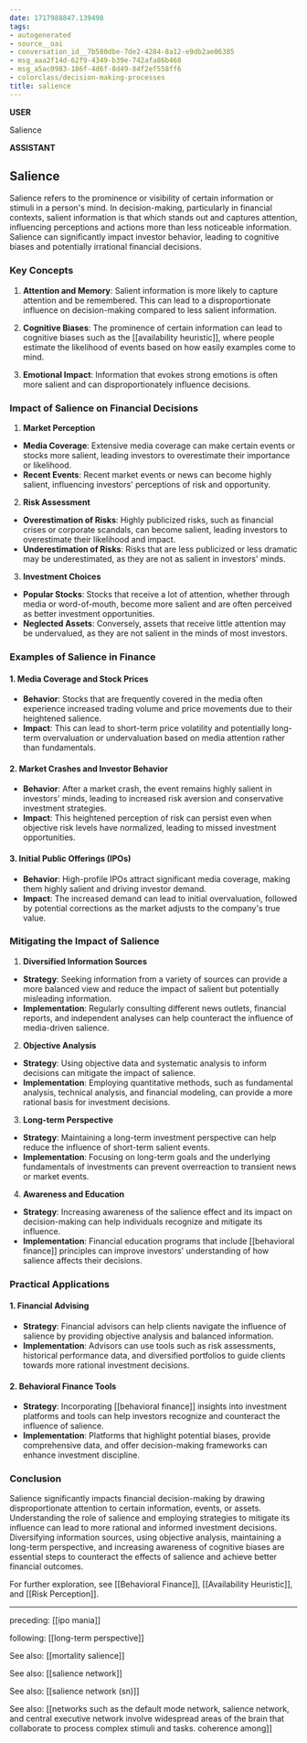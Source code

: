 ```yaml
---
date: 1717988847.139498
tags:
- autogenerated
- source__oai
- conversation_id__7b580dbe-7de2-4284-8a12-e9db2ae06385
- msg_aaa2f14d-62f9-4349-b39e-742afa86b468
- msg_a5ac0983-186f-4d6f-8d49-84f2ef558ff6
- colorclass/decision-making-processes
title: salience
---
```


**USER**

Salience


**ASSISTANT**

## Salience

Salience refers to the prominence or visibility of certain information or stimuli in a person's mind. In decision-making, particularly in financial contexts, salient information is that which stands out and captures attention, influencing perceptions and actions more than less noticeable information. Salience can significantly impact investor behavior, leading to cognitive biases and potentially irrational financial decisions.

### Key Concepts

1. **Attention and Memory**: Salient information is more likely to capture attention and be remembered. This can lead to a disproportionate influence on decision-making compared to less salient information.
   
2. **Cognitive Biases**: The prominence of certain information can lead to cognitive biases such as the [[availability heuristic]], where people estimate the likelihood of events based on how easily examples come to mind.

3. **Emotional Impact**: Information that evokes strong emotions is often more salient and can disproportionately influence decisions.

### Impact of Salience on Financial Decisions

1. **Market Perception**

- **Media Coverage**: Extensive media coverage can make certain events or stocks more salient, leading investors to overestimate their importance or likelihood.
- **Recent Events**: Recent market events or news can become highly salient, influencing investors' perceptions of risk and opportunity.

2. **Risk Assessment**

- **Overestimation of Risks**: Highly publicized risks, such as financial crises or corporate scandals, can become salient, leading investors to overestimate their likelihood and impact.
- **Underestimation of Risks**: Risks that are less publicized or less dramatic may be underestimated, as they are not as salient in investors' minds.

3. **Investment Choices**

- **Popular Stocks**: Stocks that receive a lot of attention, whether through media or word-of-mouth, become more salient and are often perceived as better investment opportunities.
- **Neglected Assets**: Conversely, assets that receive little attention may be undervalued, as they are not salient in the minds of most investors.

### Examples of Salience in Finance

#### 1. **Media Coverage and Stock Prices**

- **Behavior**: Stocks that are frequently covered in the media often experience increased trading volume and price movements due to their heightened salience.
- **Impact**: This can lead to short-term price volatility and potentially long-term overvaluation or undervaluation based on media attention rather than fundamentals.

#### 2. **Market Crashes and Investor Behavior**

- **Behavior**: After a market crash, the event remains highly salient in investors' minds, leading to increased risk aversion and conservative investment strategies.
- **Impact**: This heightened perception of risk can persist even when objective risk levels have normalized, leading to missed investment opportunities.

#### 3. **Initial Public Offerings (IPOs)**

- **Behavior**: High-profile IPOs attract significant media coverage, making them highly salient and driving investor demand.
- **Impact**: The increased demand can lead to initial overvaluation, followed by potential corrections as the market adjusts to the company's true value.

### Mitigating the Impact of Salience

1. **Diversified Information Sources**

- **Strategy**: Seeking information from a variety of sources can provide a more balanced view and reduce the impact of salient but potentially misleading information.
- **Implementation**: Regularly consulting different news outlets, financial reports, and independent analyses can help counteract the influence of media-driven salience.

2. **Objective Analysis**

- **Strategy**: Using objective data and systematic analysis to inform decisions can mitigate the impact of salience.
- **Implementation**: Employing quantitative methods, such as fundamental analysis, technical analysis, and financial modeling, can provide a more rational basis for investment decisions.

3. **Long-term Perspective**

- **Strategy**: Maintaining a long-term investment perspective can help reduce the influence of short-term salient events.
- **Implementation**: Focusing on long-term goals and the underlying fundamentals of investments can prevent overreaction to transient news or market events.

4. **Awareness and Education**

- **Strategy**: Increasing awareness of the salience effect and its impact on decision-making can help individuals recognize and mitigate its influence.
- **Implementation**: Financial education programs that include [[behavioral finance]] principles can improve investors' understanding of how salience affects their decisions.

### Practical Applications

#### 1. **Financial Advising**

- **Strategy**: Financial advisors can help clients navigate the influence of salience by providing objective analysis and balanced information.
- **Implementation**: Advisors can use tools such as risk assessments, historical performance data, and diversified portfolios to guide clients towards more rational investment decisions.

#### 2. **Behavioral Finance Tools**

- **Strategy**: Incorporating [[behavioral finance]] insights into investment platforms and tools can help investors recognize and counteract the influence of salience.
- **Implementation**: Platforms that highlight potential biases, provide comprehensive data, and offer decision-making frameworks can enhance investment discipline.

### Conclusion

Salience significantly impacts financial decision-making by drawing disproportionate attention to certain information, events, or assets. Understanding the role of salience and employing strategies to mitigate its influence can lead to more rational and informed investment decisions. Diversifying information sources, using objective analysis, maintaining a long-term perspective, and increasing awareness of cognitive biases are essential steps to counteract the effects of salience and achieve better financial outcomes.

For further exploration, see [[Behavioral Finance]], [[Availability Heuristic]], and [[Risk Perception]].


---

preceding: [[ipo mania]]  


following: [[long-term perspective]]

See also: [[mortality salience]]


See also: [[salience network]]


See also: [[salience network (sn)]]


See also: [[networks such as the default mode network, salience network, and central executive network involve widespread areas of the brain that collaborate to process complex stimuli and tasks. coherence among]]